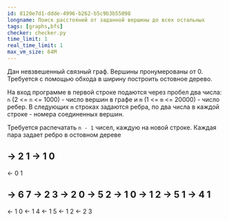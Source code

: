 ```yaml
---
id: 8120e7d1-ddde-4996-b262-b5c9b3b55098
longname: Поиск расстояний от заданной вершины до всех остальных
tags: [graphs,bfs]
checker: checker.py
time_limit: 1
real_time_limit: 1
max_vm_size: 64M
---
```


Дан невзвешенный связный граф. Вершины пронумерованы от 0. Трeбуется с помощью обхода в ширину построить остовное дерево.

На вход программе в первой строке подаются через пробел два числа: `n` (2 <= `n` <= 1000) - число вершин в графе и `m` (1 <= `m` <= 20000) - число ребер. В следующих `m` строках задаются ребра, по два числа в каждой строке - номера соединенных вершин.

Требуется распечатать `n - 1` чисел, каждyю на новой строке. Каждая пара задает ребро в остовном дереве

-> 2 1
-> 1 0
--
<- 0 1


-> 6 7
-> 2 3
-> 2 0
-> 5 2
-> 1 0
-> 1 2
-> 5 1
-> 4 1
--
<- 1 0
<- 1 4
<- 1 5
<- 1 2
<- 2 3
